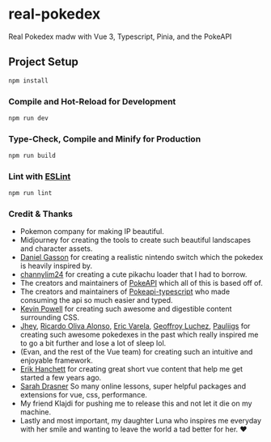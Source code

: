 # real-pokedex

Real Pokedex madw with Vue 3, Typescript, Pinia, and the PokeAPI

## Project Setup

```sh
npm install
```

### Compile and Hot-Reload for Development

```sh
npm run dev
```

### Type-Check, Compile and Minify for Production

```sh
npm run build
```

### Lint with [ESLint](https://eslint.org/)

```sh
npm run lint
```

### Credit & Thanks

- Pokemon company for making IP beautiful.
- Midjourney for creating the tools to create such beautiful landscapes and character assets.
- [Daniel Gasson](https://codepen.io/DanGasson) for creating a realistic nintendo switch which the pokedex is heavily inspired by.
- [channylim24](https://codepen.io/channylim24) for creating a cute pikachu loader that I had to borrow. 
- The creators and maintainers of [PokeAPI](https://pokeapi.co/) which all of this is based off of.
- The creators and maintainers of [Pokeapi-typescript](https://github.com/monbrey/pokeapi-typescript) who made consuming the api so much easier and typed.
- [Kevin Powell]('https://www.kevinpowell.co/') for creating such awesome and digestible content surrounding CSS.
- [Jhey](https://codepen.io/jh3y/pen/eYpGQxr), [Ricardo Oliva Alonso](https://codepen.io/ricardoolivaalonso/pen/XWjjBKx), [Eric Varela](https://codepen.io/siliconunicorn/pen/VqoxXP), [Geoffroy Luchez](https://codepen.io/geoffroy-luchez/pen/jOBVKVq), [Pauliigs](https://codepen.io/Pauliigs/pen/gOxBjZy) for creating such awesome pokedexes in the past which really inspired me to go a bit further and lose a lot of sleep lol.
- (Evan, and the rest of the Vue team) for creating such an intuitive and enjoyable framework.
- [Erik Hanchett](https://www.programwitherik.com/) for creating great short vue content that help me get started a few years ago.
- [Sarah Drasner](https://sarahdrasnerdesign.com/) So many online lessons, super helpful packages and extensions for vue, css, performance.
- My friend Klajdi for pushing me to release this and not let it die on my machine.
- Lastly and most important, my daughter Luna who inspires me everyday with her smile and wanting to leave the world a tad better for her. ❤️